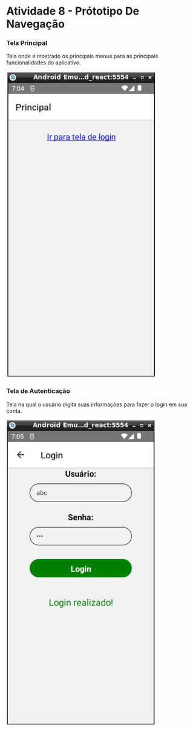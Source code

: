 # Atividade 8 - Prótotipo De Navegação

### Tela Principal
Tela onde é mostrado os principais menus para as principais funcionalidades do aplicativo.

![Print da tela pricipal](src\screenshots\homescreen.png)

### Tela de Autenticação
Tela na qual o usuário digita suas informações para fazer o login em sua conta.

![Print da tela de login](src\screenshots\loginscreen.png)
